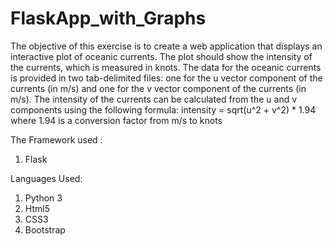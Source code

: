 # FlaskApp_with_Graphs

The objective of this exercise is to create a web application that displays an interactive plot of oceanic currents. The 
plot should show the intensity of the currents, which is measured in knots. 
The data for the oceanic currents is provided in two tab-delimited files: one for the u vector 
component of the currents (in m/s) and one for the v vector component of the currents (in m/s). 
The intensity of the currents can be calculated from the u and v components using the following formula:
intensity = sqrt(u^2 + v^2) * 1.94
where 1.94 is a conversion factor from m/s to knots

The Framework used :
1. Flask

Languages Used:
1. Python 3
2. Html5
3. CSS3
4. Bootstrap
